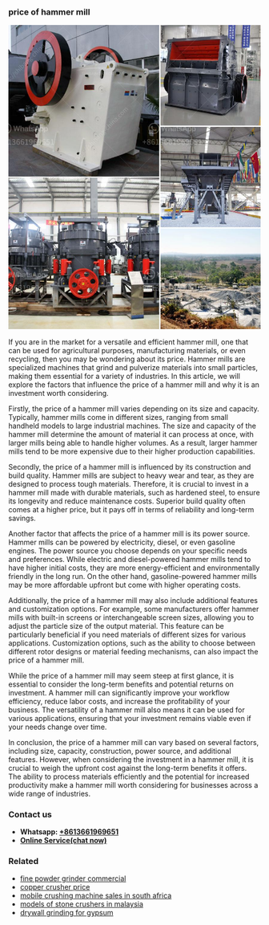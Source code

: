 <h3>price of hammer mill</h3><img src='1702950314.jpg' alt=''><p>If you are in the market for a versatile and efficient hammer mill, one that can be used for agricultural purposes, manufacturing materials, or even recycling, then you may be wondering about its price. Hammer mills are specialized machines that grind and pulverize materials into small particles, making them essential for a variety of industries. In this article, we will explore the factors that influence the price of a hammer mill and why it is an investment worth considering.</p><p>Firstly, the price of a hammer mill varies depending on its size and capacity. Typically, hammer mills come in different sizes, ranging from small handheld models to large industrial machines. The size and capacity of the hammer mill determine the amount of material it can process at once, with larger mills being able to handle higher volumes. As a result, larger hammer mills tend to be more expensive due to their higher production capabilities.</p><p>Secondly, the price of a hammer mill is influenced by its construction and build quality. Hammer mills are subject to heavy wear and tear, as they are designed to process tough materials. Therefore, it is crucial to invest in a hammer mill made with durable materials, such as hardened steel, to ensure its longevity and reduce maintenance costs. Superior build quality often comes at a higher price, but it pays off in terms of reliability and long-term savings.</p><p>Another factor that affects the price of a hammer mill is its power source. Hammer mills can be powered by electricity, diesel, or even gasoline engines. The power source you choose depends on your specific needs and preferences. While electric and diesel-powered hammer mills tend to have higher initial costs, they are more energy-efficient and environmentally friendly in the long run. On the other hand, gasoline-powered hammer mills may be more affordable upfront but come with higher operating costs.</p><p>Additionally, the price of a hammer mill may also include additional features and customization options. For example, some manufacturers offer hammer mills with built-in screens or interchangeable screen sizes, allowing you to adjust the particle size of the output material. This feature can be particularly beneficial if you need materials of different sizes for various applications. Customization options, such as the ability to choose between different rotor designs or material feeding mechanisms, can also impact the price of a hammer mill.</p><p>While the price of a hammer mill may seem steep at first glance, it is essential to consider the long-term benefits and potential returns on investment. A hammer mill can significantly improve your workflow efficiency, reduce labor costs, and increase the profitability of your business. The versatility of a hammer mill also means it can be used for various applications, ensuring that your investment remains viable even if your needs change over time.</p><p>In conclusion, the price of a hammer mill can vary based on several factors, including size, capacity, construction, power source, and additional features. However, when considering the investment in a hammer mill, it is crucial to weigh the upfront cost against the long-term benefits it offers. The ability to process materials efficiently and the potential for increased productivity make a hammer mill worth considering for businesses across a wide range of industries.</p><h3>Contact us</h3><ul><li><strong>Whatsapp:&nbsp;<a href="https://wa.me/8613661969651">+8613661969651</a></strong></li><li><a href="https://swt.shibang-china.com/?git&amp;zhl&amp;price of hammer mill"><strong>Online Service(chat now)</strong></a></li></ul><h3>Related</h3><ul><li><a href='fine powder grinder commercial.md'>fine powder grinder commercial</a></li><li><a href='copper crusher price.md'>copper crusher price</a></li><li><a href='mobile crushing machine sales in south africa.md'>mobile crushing machine sales in south africa</a></li><li><a href='models of stone crushers in malaysia.md'>models of stone crushers in malaysia</a></li><li><a href='drywall grinding for gypsum.md'>drywall grinding for gypsum</a></li></ul>